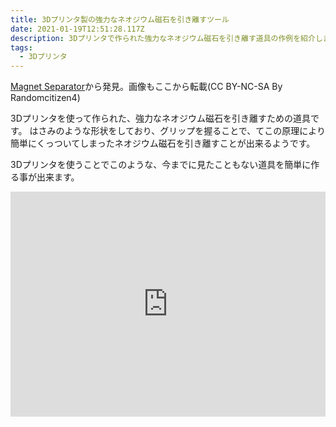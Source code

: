 ```yaml
---
title: 3Dプリンタ製の強力なネオジウム磁石を引き離すツール
date: 2021-01-19T12:51:28.117Z
description: 3Dプリンタで作られた強力なネオジウム磁石を引き離す道具の作例を紹介します。
tags:
  - 3Dプリンタ
---
```

[Magnet Separator](https://www.instructables.com/Magnet-Separator/)から発見。画像もここから転載(CC BY-NC-SA By Randomcitizen4)

3Dプリンタを使って作られた、強力なネオジウム磁石を引き離すための道具です。
はさみのような形状をしており、グリップを握ることで、てこの原理により簡単にくっついてしまったネオジウム磁石を引き離すことが出来るようです。

3Dプリンタを使うことでこのような、今までに見たこともない道具を簡単に作る事が出来ます。

<iframe title="vimeo-player" src="https://player.vimeo.com/video/389144652" width="100%" height="360" frameborder="0" allowfullscreen></iframe>
